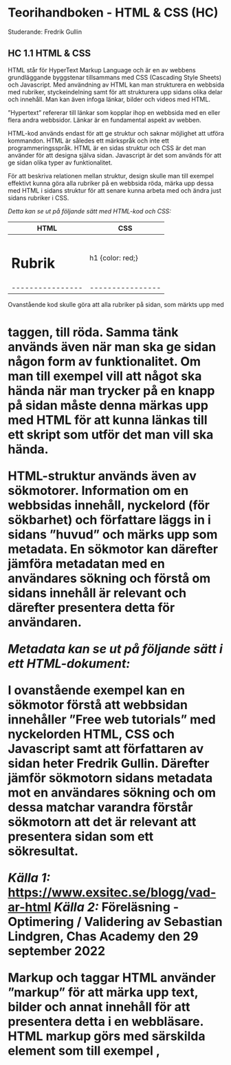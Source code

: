 # Teorihandboken - HTML & CSS (HC)
Studerande: Fredrik Gullin

## HC 1.1 HTML & CSS
HTML står för HyperText Markup Language och är en av webbens grundläggande byggstenar tillsammans med CSS (Cascading Style Sheets) och Javascript. Med användning av HTML kan man strukturera en webbsida med rubriker, styckeindelning samt för att strukturera upp sidans olika delar och innehåll. Man kan även infoga länkar, bilder och videos med HTML.

”Hypertext” refererar till länkar som kopplar ihop en webbsida med en eller flera andra webbsidor. Länkar är en fundamental aspekt av webben.

HTML-kod används endast för att ge struktur och saknar möjlighet att utföra kommandon. HTML är således ett märkspråk och inte ett programmeringsspråk. HTML är en sidas struktur och CSS är det man använder för att designa själva sidan. Javascript är det som används för att ge sidan olika typer av funktionalitet.

För att beskriva relationen mellan struktur, design skulle man till exempel effektivt kunna göra alla rubriker på en webbsida röda, märka upp dessa med HTML i sidans struktur för att senare kunna arbeta med och ändra just sidans rubriker i CSS.

_Detta kan se ut på följande sätt med HTML-kod och CSS:_


**HTML**        |**CSS**         |
----------------|----------------|
<h1>Rubrik</h1>	|h1 {color: red;}|
----------------|----------------|


Ovanstående kod skulle göra att alla rubriker på sidan, som märkts upp med <h1> taggen, till röda. Samma tänk används även när man ska ge sidan någon form av funktionalitet. Om man till exempel vill att något ska hända när man trycker på en knapp på sidan måste denna märkas upp med HTML för att kunna länkas till ett skript som utför det man vill ska hända.

HTML-struktur används även av sökmotorer. Information om en webbsidas innehåll, nyckelord (för sökbarhet) och författare läggs in i sidans ”huvud” och märks upp som metadata. En sökmotor kan därefter jämföra metadatan med en användares sökning och förstå om sidans innehåll är relevant och därefter presentera detta för användaren.

_Metadata kan se ut på följande sätt i ett HTML-dokument:_


<head>
	<meta charset=”UTF-8”>
	<meta name=”description” content=”Free web tutorials”>
	<meta name=”keywords” content=”HTML, CSS, Javascript”>
	<meta name=”author” content=”Fredrik Gullin”>
	<meta name=”viewport” content=”width=device-width, initial-scale=1.0”>
</head>


I ovanstående exempel kan en sökmotor förstå att webbsidan innehåller ”Free web tutorials” med nyckelorden HTML, CSS och Javascript samt att författaren av sidan heter Fredrik Gullin. Därefter jämför sökmotorn sidans metadata mot en användares sökning och om dessa matchar varandra förstår sökmotorn att det är relevant att presentera sidan som ett sökresultat.

_Källa 1:_ https://www.exsitec.se/blogg/vad-ar-html
_Källa 2:_ Föreläsning - Optimering / Validering av Sebastian Lindgren, Chas Academy den 29 september 2022

**Markup och taggar**
HTML använder ”markup” för att märka upp text, bilder och annat innehåll för att presentera detta i en webbläsare. HTML markup görs med särskilda element som till exempel <head>, <title>, <body>, <header>, <footer>, <article>, <section>, <p>, och <div> med flera.

Ett HTML-element urskiljer sig från övrig text i ett dokument genom att använda taggar, ”<” och ”>”. Ett element kan anges med både små och stora bokstäver eller till och med en blandning av dessa. Det är dock rekommenderat att använda små bokstäver.

_Källa 3:_ https://developer.mozilla.org/en-US/docs/Web/HTML


**CSS**
Cascading Style Sheets (CSS) är ett stylesheet språk som används för att designa och presentera informationen i ett HTML dokument. Med CSS kan man designa hur olika element ska visas på en skärm, på papper, i tal eller andra typer av media. CSS kan även användas med XML.

När det gäller webbutveckling används CSS för att lägga till styling och layout till en webbsida. Man kan till exempel ändra font, färg och storlek på textelement som vi gick igenom i föregående avsnitt. Man kan också hantera avstånd mellan olika delar av sidans innehåll och dela upp innehållet i olika kolumner eller lägga till animationer.

CSS är ett av webbens huvudsakliga språk och är en standard för webbläsare i enlighet med [W3C specifications](https://www.w3.org/Style/CSS/#specs). 

_Källa 4:_ https://developer.mozilla.org/en-US/docs/Web/CSS


**Inline CSS**
För att kunna använda CSS krävs en grundläggande förståelse för HTML och hur CSS används med ett HTML-dokuments underliggande struktur. För att applicera en viss design behöver CSS-koden peka på det HTML-element man vill korrigera.

_Detta kan se ut på följande sätt:_


<p>Jag är en vanlig paragraf!</p>

Man kan ändra färg på paragrafen genom att lägga in CSS-kod direkt i HTML-elementets start-tagg och på så vis göra  texten blå.

<p style=”color:blue”>Jag är en vanlig paragraf!</p>


Här använder vi attributet ”style” med ”color:blue” för att ändra paragrafens färg. På samma sätt kan man till exempel ändra textstorlek genom att byta ut ”color:blue” mot ”font-size:20px”. Textstorleken i paragrafen skulle i detta fall ändras till 20 pixlar. Samma mönster och struktur (”sak-att-ändra: ändringsvärde”) följs oavsett vad man vill ändra. Detta sätt att använda CSS kallas ”Inline CSS”.

Att använda Inline CSS kommer dock göra HTML-koden stökig och svår att underhålla och därför rekommenderas andra tillvägagångssätt.


**Internal CSS**
Ett annat alternativ är att använda ”Internal CSS” genom att, i HTML-dokumentet, använda style-taggen. Mellan <style> och </style> kan man lägga till CSS-kod.

_För att ändra paragraftexten till blå med Internal CSS kan man göra så här:_


<p>Jag är en vanlig paragraf!”</p>

<style>
	p {
		color: blue;
	}
</style>


**External CSS**
Man kan använda External CSS genom skapa en separat CSS-fil som man hänvisar till från HTML-dokumentet.

_Detta görs genom att länka till CSS-filen i sidans huvud och kan se ut på följande sätt i HTML:_


<head>
	<link rel=”stylesheet” href=”style.css”>
</head>


På detta sättet förstår webbläsaren att den ska applicera de CSS-regler som finns i CSS-filen på HTML-dokumentet som ska visas.

_För att göra paragraftexten blå med External CSS kan man gå tillväga på följande sätt:_


HTML							 |CSS
---------------------------------|----------------|
<p>Jag är en vanlig paragraf!</p>|p {color: blue;}|
---------------------------------|----------------|

_Detta skapar dock en regel som ändrar dock färgen på alla ”p-element” i hela HTML-dokumentet._


**Class**
Om man vill ändra textfärg i en specifik paragraf kan man använda sig av en klass i HTML-dokumentet för just det element du vill ändra.

_En klass i HTML skapas så här:_


<p class=”blue”>Jag är en vanlig paragraf!</p>


_Nu har vi skapat en klass som heter ”blue”. Klassen pekas ut i CSS-koden genom att skriva punkt följt av klassens namn och ser ut så här:_


.blue {color: blue;}


På det här sättet har vi endast ändrat färg på den paragraf som hör till klassen ”blue”. Detta kan göras både i Internal- och External CSS. En klass kan användas för att tilldela en mängd olika egenskaper till olika element i HTML-dokumentet.

Detta var en kort beskrivning av HTML och CSS. För att läsa mer om detta besök [MDN](https://developer.mozilla.org/en-US/).

_Källa 5:_ https://www.exsitec.se/blogg/vad-ar-css

## HC 1.2 Responsiv design
Innan konceptet för responsiv design var webbsidor byggda för att passa en specifik skärmstorlek. Om användaren hade en större eller mindre skärm än vad designen avsåg kunde detta leda till en rad oönskade resultat, som till exempel att användaren var tvungen att scrolla sig igenom sidan på ett onaturligt sätt för att ta del av innehållet, eller överdrivet långa textremsor. Med tiden utvecklades ett större antal skärmar med olika storlekar och med det utvecklades även konceptet för responsiv design.

Responsiv design är en metod som gör webbsidor responsiva så de fungerar på olika skärmstorlekar. Detta innebär att sidans layout förändras och anpassas efter användarens skärmstorlek, bredd och upplösning med mera. Detta koncept förändrade sättet vi utvecklar hemsidor med anpassningar för ett internet med en mängd olika enheter.

Innan responsiv design existerade i sin nuvarande form har utvecklare försökt lösa problem med huruvida webbsidor kan anpassas till olika skärmstorlekar på olika sätt. HTML är generellt responsivt och texten på en webbsida kommer anpassas efter en enhets skärmstorlek. Detta kallas ”liquid layout”. Problemet med denna layout är att webbsidan skulle se ihoptryckt ut på en mindre skärm eller att textraderna skulle bli väldigt långa och därav svårlästa.

För att komma runt detta problem försökte utvecklare ett nytt tillvägagångssätt genom att ge sidans element en bestämd pixelbredd. Detta kallas ”fixed width layout”. Problemet med detta tillvägagångssätt är att användaren behöver scrolla horisontellt för att se hela innehållet när skärmbredden är mindre än själva websidan, samt att det uppstår flera tomrum på sidan när man använder en större skärm.

När det mobila internet blev en verklighet i samband med att mobiltelefonin utvecklades brukade företag bygga två webbsidor, en anpassad för datorer och en anpassad för mobiltelefoner. Sidorna som var anpassade för mobiltelefoner var dock ofta väldigt ofta en nedbantad version av hemsidan, vilket ledde till frustration över att mobilanvändare inte hade tillgång till all information som fanns på företagets datoranpassade hemsida. Detta innebar även att man behövde uppdatera och underhålla två sidor istället för en.

Termen ”responsiv design” etablerades av Ethan Marcotte under 2010 och beskrev ett tillvägagångssätt som kombinerade 3 olika tekniker. Ethan förespråkade användningen av fluid grids, fluid images och media queries för att komma runt problemen med responsivitet.

Media queries
Användandet av media queries var en av nyckelfaktorerna till att responsiv design blev en vedertagen standard när det kommer till webbutveckling.

En media query fungerar på följande sätt:

Utvecklaren anger ett villkor som till exempel minimum bredd för en skärm. Om villkoret är uppfyllt ska ett antal CSS regler tillämpas. Reglerna anges direkt i själva media queryn.

**Till exempel:**

@media screen and (min-width: 800px){
	.container {
		margin: 1em 2em;
	}
}

I detta exempel är villkoret att minimum bredden för en skärm ska vara 800 pixlar ska vara uppfyllt för att CSS reglerna för klassen container ska vara: margin: _1em 2em_.

Om skärmbredden är mindre än 800 pixlar så är villkoret ej uppfyllt och därmed gäller de ursprungliga reglerna för klassen container.

Media queries läggs till i slutet av CSS koden. Detta då koden läses uppifrån och ner. Om en media query skrivs mitt i koden kan den bli åsidosatt av senare regler i dokumentet och därför inte fungera. Man kan ha flera media queries för att lägga till flera brytpunkter för att anpassa webbsidan olika regler för flera olika skärmstorlekar.

Responsiviteten i webbsidor bygger inte enbart på brytpunkter och media queries, de använder även på responsiva designmetoder som till exempel multiple-column layout, flexbox och grid.

En grid är generellt responsiv för att underlätta då man redan gjort antagandet att utvecklare vill använda responsiva metoder när de skapar webbsidor.

Multiple-column layout är den äldsta av dessa metoder. Utvecklaren anger ett antal kolumner (column-count) som innehållet på sidan ska delas upp i. Webbläsaren kommer därefter räkna ut storleken på dessa i förhållande till användarens skärm.

I en flexbox kommer flex-föremål initialt krympa och distribuera utrymme mellan varandra enligt det utrymme som finns tillgängligt i själva flex-boxen. Man kan styra hur föremålen beter sig i flex-boxen när de får mer, eller mindre, utrymme runt omkring sig genom att ändra värden för flex-grow och flex-shrink.

Utöver dessa metoder kan man även använda responsiva enheter som procent (%), em, rem, vh och vw för att göra olika element (boxar, text och bilder) responsiva.

_Källa:_ https://developer.mozilla.org/en-US/docs/Learn/CSS/CSS_layout/Responsive_Design

## HC 1.3 Tillgänglighet inom webb
Tillgänglighet inom webbutveckling syftar till att tillgängliggöra till exempel en webbsida, en applikation eller ett system för personer med olika grad av funktionsnedsättning. Detta är en viktig del av utformning av en webbsida och bör beaktas under hela utvecklingsprocessen.

Tillgänglighetsanpassade webbsidor presenterar information genom flera sensoriska kanaler, så som ljud och syn, och de möjliggör  ytterligare sätt för webbplatsnavigering och interaktivitet utöver det typiska ”peka och klicka” gränssnittet, som tangentbordsbaserad kontroll och röstbaserad navigering. Kombinationen av ett multisensoriskt tillvägagångssätt med mångsidig interaktivitet tillåter personer med funktionsnedsättning att ta del av samma information som icke-funktionsnedsatta användare.

Genom att göra din webbsida tillgänglighetsanpassad ser du till att alla dina potentiella besökare, inklusive personer med funktionsnedsättning, har en anständig användarupplevelse och har tillgång till all information som presenteras på sidan. Detta förbättrar även webbsidans användbarhet för alla användare.

**När man skapar digitalt innehåll som till exempel webbsidor bör man överväga följande riktlinjer:**

    * Förlita dig inte enbart på kontrast och färger som det enda sättet att navigera sidan
    * Bilder bör ha en ”alt text” i HTML-koden som beskriver vad bilden föreställer
    * Funktionalitet bör vara tillgänglig genom både mus och tangentbord och även vara ”taggad” för att fungera med röstbaserade styrsystem
    * Inkludera text för ljudet på podcasts eller videor
    * Webbsidan bör ha en funktion för att hoppa över avsnitt
    * Webbsidan ska uppfylla riktlinjerna i WCAG 2.1 nivå AA
    * Övervägg att testa din webbsidas tillgänglighet med ett verktyg

WCAG står för ”Web Content Accessability Guidelines” och är en internationellt etablerad och rekommenderad standard för tillgänglighetsanpassning inom webbutveckling. Standarden är framtagen av World Wide Web Consortium (W3C) och sammanställer kunskaper från ett stort antal användare och experter.

Den 23 september 2018 trädde Webbtillgänglighetsdirektivet i kraft i Sverige och alla EU-länder. Lagen omfattar hela den offentliga sektorn samt statliga och kommunala bolag som uppfyller vissa krav. Lagen innebär att webbplatser, extranät, intranät, dokument och appar ska uppfylla kraven på tillgänglighet i EN301549.

_Källor:_

https://www.usability.gov/what-and-why/accessibility.html
https://webbriktlinjer.se/lagkrav/folj-standarder-tillganglighet/
https://www.funka.com/design-for-alla/lagar-och-regler/

## HC 1.4 Aktuella webbstandarder (gällande och kommande standarder)
Webbstandarder kan ses som gängse rekommendationer från World Wide Web Consortium (W3C) med andra standardiseringsorgan och beskriver hur webbaserat innehåll ska skapas, presenteras och tolkas. Standarder för detta har funnits sedan webben började utvecklas men har under senare år blivit ett vedertaget begrepp och uppnått ett brett stöd i de större webbläsarna.

Genom att följa en webbstandard när man utvecklar en webbplats så kan man vara mer säker på att koden även kommer fungera i kommande webbläsare. Standarden avser även att underlätta för användare som är beroende av olika verktyg så som skärmläsarprogram och punktskriftshjälpmedel.

Utöver detta finns ett flertal fördelar med att följa rekommenderade webbstandarder när man utvecklar en webbplats. Man kan exempelvis minska kostnader för utveckling och förvaltning av webbplatsen då det går snabbare att sätta sig in i hur en webbplats är uppbyggd och fungerar om den följer riktlinjerna i allmänt vedertagna standarder, speciellt om det är ett större projekt med ett flertal utvecklare i ett team. Genom att till exempel separera webbplatsens innehåll och presentationen av innehållet blir ändring av utseendet av webbplatsen enklare. Sidans svars- och laddningstiden blir snabbare då filstorleken enligt standard för optimering minskar.

HTML5 blev, efter flera års arbete, en ”W3C recommendation” i oktober 2014. Det innebär att specifikationen är en färdig webbstandard. HTML5 är den gällande standarden som utvecklas kontinuerligt och stöds redan av alla moderna webbläsare och är även bakåtkompatibel med äldre versioner.

När man utvecklar en webbplats bör man även anpassa sidan till tidigare versioner, men till en viss gräns. I första hand testar man sidan mot de senaste versionerna av webbläsare. Detta då webbläsare utvecklas snabbt och de flesta uppdateras automatiskt. Tillverkarna blir dock allt bättre på att följa standarder men överväg att se till att sidorna även fungerar på lite äldre versioner.

Utvecklare har ingen skyldighet att anpassa webbplatsen efter webbläsare som grovt avviker från standarden, som till exempel flera år gamla webbläsare.

**Rekommenderad standard**
    * Använd HTML5. HTML version 5 är den senaste versionen och har bra stöd i de flesta verktyg.
    * Använd inte XHTML om det inte finns synnerliga skäl till detta.

För att kontrollera om sidan i fråga följer den standard man valt för uppmärkningskoden kan man använda W3C:s valideringsverktyg (http://validator.w3.org).

**Kommande standarder**
HTML5 blev som sagt en standard i oktober 2014 och har sedan dess utvecklats kontinuerligt av ”the whatWG community” som också har bekräftat att HTML6 är på väg. Detta är dock en process som kommer ske över tid och allt släpps inte på en gång.

**Man antar att HTML6 kommer innehålla följande funktioner:**

    * Express tags – Taggar som är mer semantiskt korrekta som <logo> för logga, <sidebar> för en sidebar med mera, istället för att använda <div class=””>.
    * Native Modals Support - <dialog> elementet är på väg med HTML6. Kan jämföras med JavaScript-drivna modala fönster.
    * Freedom to Resize Image – Möjligvis en ny tag <srcset> vilket i teorin skulle möjliggöra för browsers att välja mellan flera bilder för bästa resultat på olika skärmar / webbläsare.
    * HTML6 Dedicated Libraries – Introducerar bibliotek som sparas i cach-minnet vilket förbättrar upplevelsen för både utvecklare och användare.
    * Annotation for images and videos – Möjliggör tolkning av bilder och videos.
    * Authentication enhancement – Användning av ”embedded keys” istället för cookies etc.
    * Customized Menus in HTML6 – En meny tag som kan hantera interaktivitet på ett bättre sätt än listor.
    * HTML6 Integrated Camera – Bättre stöd för användning av kameran på exempelvis en mobiltelefon.
    * Good Microformats – Standarder som är kapabla att definiera generell data för att förbättra sökbarheten.

Enligt whatWGs blogg är detta vad som framgår av användarnas önskemål. Vad som slutligen kommer finnas med i HTML6 återstår att se.

_Källor:_
https://www.happiness.se/artiklar/vad-ar-webbstandarder
https://webbriktlinjer.se/riktlinjer/81-utveckla-webbplatsen-enligt-en-standard-snarare-an-for-en-webblasare/
https://www.positronx.io/html6-is-coming-here-is-a-sneak-peek/

## HC 1.5 CSS Pre-processorer (ex SASS/LESS)
Inom datavetenskapen är en pre-processor (eller en pre-compiler) ett program som processar input data för att ge en output som används som input data för ett annat program.

Sass (Syntactically Awesome Style Sheets) är en kraftfull pre-processor som förenklar arbetet med CSS (Cascading Style Sheets). Sass möjliggör och förenklar ett flertal funktioner som variabler, nesting och moduler med mera, som inte finn (eller är krävande) i CSS. Utöver Sass finns ytterligare två viktiga ”extensions” för CSS och det är Stylus och LESS (Leaner Style Sheets).

Sass kan hjälpa till med att få en mer strukturerad och lättläst kod där man undviker att upprepa sig själv och är även kompatibelt med alla versioner av CSS. För att använda Sass behöver an skapa en separat fil med .scss eller .sass som man arbetar och skriver sin kod i. Därefter hjälper Sass till med att sammanställa koden i Sass-filen till en CSS fil. Webbläsaren kommer endast läsa in sammanställningen i CSS filen när den ska presentera webbsidans innehåll.

Sass hjälper även till med att automatiskt se till att ens CSS fil fungerar med alla typer av standards för webbläsare.

**Övriga fördelar med att använda Sass:**

    • Ökar effektiviteten – Med Sass behöver man inte skriva lika många rader kod och är därför mer effektivt än vanlig CSS.
    • Snabb sammanställning – Sass sammanställer din kod i en separat CSS fil som webbläsaren använder för att presentera innehållet på webbsidan.
    • Stor community – Sass har en enorm användarbas och ett stort antal aktiva utvecklare.
    • Starkt framework – Sass använder Compass (repo för Sass) för ”mixins” samt återkommande uppdateringar och long time support.

När man arbetar i Sass kan man skriva sin kod på flera sätt. Detta då Sass kan hantera .scss, .sass och vanlig CSS.

**SCSS (nytt)** kan beskrivas som ett ”superset” av CSS vilket betyder att Sass innehåller alla funktioner som CSS erbjuder. Om man är van att arbeta med CSS är detta ett enkelt sätt att lära sig Sass.

**Intented Syntax (gammalt)** implementeras på ett style sheet med en .sass fil. Om man jämför detta med .scss så har ”Intented syntax” en bredare publik då denna hjälper utvecklaren att snabbt och kortfattat skriva en större mängd kod.

**Funktionalitet**
Sass innehåller ett flertal funktioner och förenklingar som jag tänkte lyfta fram i kommande stycke.

**Variabler** – Sass förenklar användningen av variabler då detta kan upplevas som tradigt i CSS.

En variabel i Sass kan deklareras med $ (som t. ex. $myColor: red;). Nu har vi skapat variabeln ”myColor” och tilldelat denna värdet ”röd”. Därefter kan man enkelt använda denna på följande sätt:

body{
    color: $myColor;
}

**Nesting** – kan användas i Sass för att strukturera och korta ner ens kod i förhållande till ren CSS-kod. Strukturen man får av Sass gör även koden mer lättläst och man kan undvika att upprepa sig själv.

Exempel Sass:

.myDiv{
    background-color: $myColor;
    img{
        width: 300px;
    }
}

I koden ovan hanterar jag klassen ”myDiv” och även alla bild-element inom klassen på samma gång. I ren CSS hade detta sett ut på följande sätt:

.myDiv{
    background-color: var(--myColor);
}
.myDiv img{
    width: 300px;
}

**Partials** – är en av Sass mest kraftfulla funktioner som  möjliggör att dela upp ens kod i flera underdelade style sheets som kan länkas ihop. Detta gör det lättare att strukturera koden då man kan ha ett style sheet för header, ett style sheet för ”hero section” och ett style sheet för ”contact section”, istället för att ha all kod i samma fil. Det blir därav mycket enklare att hitta i koden. Framförallt om man arbetar i ett större projekt. Underdelade style sheets namnges med understräck (_exempel.scss). På detta sätt förstår Sass att detta är ett underdelat style sheet som kan länkas in i sammanställningen.

**Mixins** – är en funktion som syftar till att minska upprepningar. Märker man att man upprepar ett block med kod kan man enkelt göra detta till en ”mixin” som man kan anropa istället för att upprepa kodblocket.

Låt oss till exempel anta att vi återkommande använder följande block:

.myDiv{
    display: flex;
    align-items: center;
    justify-content: center;
}

Så kan man skapa en ”mixin” med passande namn och anropa detta istället för att upprepa koden ovan in i absurdum:

@mixin flexCenter{
    display: flex;
    align-items: center;
    justify-content: center;
}

Koden ovan skapar en mixin som jag döpt till flexCenter (namnet är passande då detta är vad koden jag stoppat in gör). För att anropa min mixin funktion gör man på följande sätt:

.myDiv{
    @include flexCenter();
}

På detta sätt slipper jag upprepa koden i föregående exempel och kan korta ner min kod betydligt.

Operators – Sass kan även använda operatorer som + - * /. Detta kan underlätta på många sätt som till exempel när man arbetar med proportioner av olika element.

**Sass:**

width: 500px / 900px * 100%;

**CSS:**

width: 55.55555556%;

Sass hjälper i detta fall till med matematiken.

_Källor:_
https://techaffinity.com/blog/what-is-sass-css-preprocessor/
https://www.youtube.com/watch?v=Zz6eOVaaelI

## HC 1.6 Optimering och validering av HTML & CSS
Beskriv rubriken nedan här
